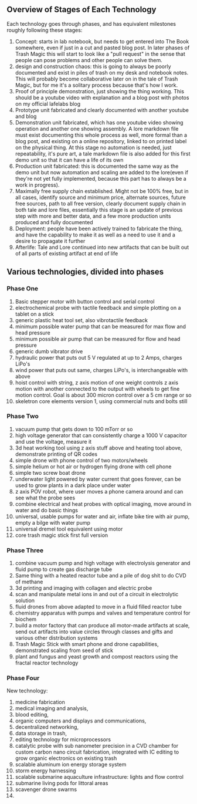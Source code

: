 
## Overview of Stages of Each Technology

Each technology goes through phases, and has equivalent milestones roughly following these stages:

1. Concept: starts in lab notebook, but needs to get entered into The Book somewhere, even if just in a cut and pasted blog post.  In later phases of Trash Magic this will start to look like a "pull request" in the sense that people can pose problems and other people can solve them.
2. design and construction chaos: this is going to always be poorly documented and exist in piles of trash on my desk and notebook notes.  This will probably become collaborative later on in the tale of Trash Magic, but for me it's a solitary process because that's how I work.  
3. Proof of principle demonstration, just showing the thing working.  This should be a youtube video with explanation and a blog post with photos on my official lafelabs blog
4. Prototype unit fabricated and clearly documented with another youtube and blog
5. Demonstration unit fabricated, which has one youtube video showing operation and another one showing assembly. A lore markdown file must exist documenting this whole process as well, more formal than a blog post, and existing on a online repository, linked to on printed label on the physical thing.  At this stage no automation is needed, just repeatability, it's pure art, a tale markdown file is also added for this first demo unit so that it  can have a life of its own
6. Production unit fabricated: this is documented the same way as the demo unit but now automation and scaling are added to the lore(even if they're not yet fully implemented, because this part has to always be a work in progress).  
7. Maximally free supply chain established. Might not be 100% free, but in all cases, identify source and minimum price, alternate sources, future free sources, path to all free version, clearly document supply chain in both tale and lore files, essentially this stage is an update of previous step with more and better data, and a few more production units produced and fully documented
8. Deployment: people have been actively trained to fabricate the thing, and have the capability to make it as well as a need to use it and a desire to propagate it further 
9. Afterlife: Tale and Lore continued into new artifacts that can be built out of all parts of existing artifact at end of life




## Various technologies, divided into phases


### Phase One

1. Basic stepper motor with button control and serial control
2. electrochemical probe with tactile feedback and simple plotting on a tablet on a stick
3. generic plastic heat tool set, also vibrotactile feedback
4. minimum possible water pump that can be measured for max flow and head pressure
5. minimum possible air pump that can be measured for flow and head pressure
6. generic dumb vibrator drive
7. hydraulic power that puts out 5 V regulated at up to 2 Amps, charges LiPo's
8. wind power that puts out same, charges LiPo's, is interchangeable with above
9. hoist control with string, z axis motion of one weight controls z axis motion with another connected to the output with wheels to get fine motion control.  Goal is about 300 micron control over a 5 cm range or so
10. skeletron core elements version 1, using commercial nuts and bolts still


### Phase Two

1. vacuum pump that gets down to 100 mTorr or so
2. high voltage generator that can consistently charge a 1000 V capacitor and use the voltage, measure it
3. 3d heat working tool using z axis stuff above and heating tool above, demonstrate printing of QR codes
4. simple drone with phone control of two motors/wheels
5. simple helium or hot air or hydrogen flying drone with cell phone
6. simple two screw boat drone
7. underwater light powered by water current that goes forever, can be used to grow plants in a dark place under water
8. z axis POV robot, where user moves a phone camera around and can see what the probe sees
9. combine electrical and heat probes with optical imaging, move around in water and do basic things
10. universal, usable pumps for water and air, inflate bike tire with air pump, empty a bilge with water pump
11. universal dremel tool equivalent using motor
12. core trash magic stick first full version

### Phase Three

1. combine vacuum pump and high voltage with electrolysis generator and fluid pump to create gas discharge tube
2. Same thing with a heated reactor tube and a pile of dog shit to do CVD of methane
3. 3d printing and imaging with collagen and electric probe
4. scan and manipulate metal ions in and out of a circuit in electrolytic solution
5. fluid drones from above adapted to move in a fluid filled reactor tube
6. chemistry apparatus with pumps and valves and temperature control for biochem
7. build a motor factory that can produce all motor-made artifacts at scale, send out artifacts into value circles through classes and gifts and various other distribution systems
8. Trash Magic Stick with smart phone and drone capabilities, demonstrated scaling from seed of stick
9. plant and fungus and yeast growth and compost reactors using the fractal reactor technology

### Phase Four 

New technology: 

1. medicine fabrication
2. medical imaging and analysis, 
3. blood editing, 
4. organic computers and displays and communications, 
5. decentralized networking, 
6. data storage in trash, 
7. editing technology for microprocessors
8. catalytic probe with sub nanometer precision in a CVD chamber for custom carbon nano circuit fabrication, integrated with IC editing to grow organic electronics on existing trash 
9. scalable aluminum ion energy storage system
10. storm energy harnessing 
11. scalable submarine aquaculture infrastructure: lights and flow control
12. submarine living pods for littoral areas
13. scavenger drone swarms
14. 
